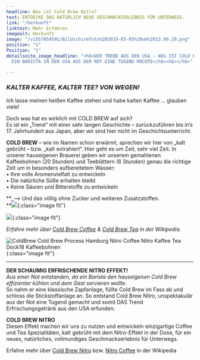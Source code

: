 ```yaml
---
headline: Was ist Cold Brew Nitro?
text: ENTDECKE DAS NATÜRLICH NEUE GESCHMACKSERLEBNIS FÜR UNTERWEGS.
link: "/herkunft"
linktext: Mehr Erfahren
imagealt: Herkunft
image: "/v1557054591/Bildschirmfoto%202019-05-05%20um%2013.09.29.png"
position: "1"
Position: "1"
detailseite_image_headline: "<h6>DER TREND AUS DEN USA – WAS IST COLD BREW NITRO?</h6><h6>WIE
  EIN BARISTA IN DEN USA AUS DER NOT EINE TUGEND MACHTE</h6><h6></h6>"

---
```

### **_KALTER KAFFEE, KALTER TEE? VON WEGEN!_**

Ich lasse meinen heißen Kaffee stehen und habe kalten Kaffee ... glauben viele!

Doch was hat es wirklich mit COLD BREW auf sich?  
Es ist ein „Trend“ mit einer sehr langen Geschichte – zurückzuführen bis in’s 17. Jahrhundert aus Japan, aber wir sind hier nicht im Geschichtsunterricht.

**COLD BREW** – wie im Namen schon erwärmt, sprechen wir hier von „kalt gebrüht – bzw. „kalt extrahiert“. Hier geht es um Zeit, sehr viel Zeit. In unserer hauseigenen Brauerei geben wir unserem gemahlenen Kaffeebohnen (20 Stunden) und Teeblättern (6 Stunden) genau die richtige Zeit um in besonders aufbereitetem Wasser:  
• Ihre volle Aromenvielfalt zu entwickeln  
• Die natürliche Süße erhalten bleibt  
• Keine Säuren und Bitterstoffe zu entwickeln

**_–> Und das völlig ohne Zucker und weiteren Zusatzstoffen.  
**[**_![](https://res.cloudinary.com/dock18/image/upload/v1556171583/COFFEE_BUTTON-01.png)_**](https://dock-18.de/products/BlackCoffee/){:class="image fit"}

![](https://res.cloudinary.com/dock18/image/upload/v1556171583/TEA_BUTTON-01.png){:class="image fit"}

_Erfahre mehr über_ [_Cold Brew Coffee_](https://en.wikipedia.org/wiki/List_of_coffee_drinks#Cold_brew "Wikipedia: Cold Brew Coffee") _&_ [_Cold Brew Tea_](https://en.wikipedia.org/wiki/Cold_brew_tea "Wikipedia: Cold Brew Tea") _in der Wikipedia._

![ColdBrew Cold Brew Process Hamburg Nitro Coffee Nitro Kaffee Tea Dock18 Kaffeebohnen ](https://res.cloudinary.com/dock18/image/upload/c_pad,w_1000,q_auto/v1557422470/AdobeStock_246753642_web.png "Cold Brew Process"){:class="image fit"}

***

**DER SCHAUMIG ERFRISCHENDE NITRO EFFEKT!**  
_Aus einer Not entstanden, da ein Barista den hauseigenen Cold Brew effizienter kühlen und dem Gast servieren wollte._  
So nahm er eine klassische Zapfanlage, füllte Cold Brew im Fass ab und schloss die Stickstoffanlage an. So entstand Cold Brew Nitro, unspektakulär aus der Not eine Tugend gemacht und somit DAS Trend Erfrischungsgetränk aus den USA erfunden.

**COLD BREW NITRO**  
Diesen Effekt machen wir uns zu nutzen und entwickeln einzigartige Coffee und Tea Spezialitäten, kalt gebrüht mit dem Nitro-Effekt in der Dose, für ein neues, natürliches, vollmundiges Geschmackserlebnis für Unterwegs.

Erfahre mehr über [Cold Brew Nitro](https://en.wikipedia.org/wiki/Nitro_cold_brew_coffee) bzw. [Nitro Coffee](https://en.wikipedia.org/wiki/Nitro_cold_brew_coffee) in der Wikipedia